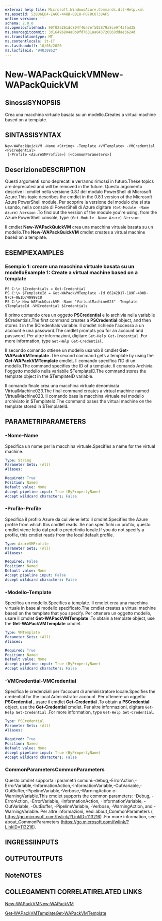 ```yaml
---
external help file: Microsoft.WindowsAzure.Commands.dll-Help.xml
ms.assetid: 53BD6ED4-EA66-448B-8B18-F078C0738AF5
online version: ''
schema: 2.0.0
ms.openlocfilehash: 90f02a261dc804f46a7ef503879a8ce9f43fad35
ms.sourcegitcommit: 3d16496984a0b9fd7631aa043726060ddae3624d
ms.translationtype: MT
ms.contentlocale: it-IT
ms.lasthandoff: 10/08/2020
ms.locfileid: "94030862"
---
```

# <span data-ttu-id="95eec-101">New-WAPackQuickVM</span><span class="sxs-lookup"><span data-stu-id="95eec-101">New-WAPackQuickVM</span></span>

## <span data-ttu-id="95eec-102">Sinossi</span><span class="sxs-lookup"><span data-stu-id="95eec-102">SYNOPSIS</span></span>
<span data-ttu-id="95eec-103">Crea una macchina virtuale basata su un modello.</span><span class="sxs-lookup"><span data-stu-id="95eec-103">Creates a virtual machine based on a template.</span></span>

## <span data-ttu-id="95eec-104">SINTASSI</span><span class="sxs-lookup"><span data-stu-id="95eec-104">SYNTAX</span></span>

```
New-WAPackQuickVM -Name <String> -Template <VMTemplate> -VMCredential <PSCredential>
 [-Profile <AzureSMProfile>] [<CommonParameters>]
```

## <span data-ttu-id="95eec-105">Descrizione</span><span class="sxs-lookup"><span data-stu-id="95eec-105">DESCRIPTION</span></span>
<span data-ttu-id="95eec-106">Questi argomenti sono deprecati e verranno rimossi in futuro.</span><span class="sxs-lookup"><span data-stu-id="95eec-106">These topics are deprecated and will be removed in the future.</span></span>
<span data-ttu-id="95eec-107">Questo argomento descrive il cmdlet nella versione 0.8.1 del modulo PowerShell di Microsoft Azure.</span><span class="sxs-lookup"><span data-stu-id="95eec-107">This topic describes the cmdlet in the 0.8.1 version of the Microsoft Azure PowerShell module.</span></span>
<span data-ttu-id="95eec-108">Per scoprire la versione del modulo che si sta usando, nella console di PowerShell di Azure digitare `(Get-Module -Name Azure).Version` .</span><span class="sxs-lookup"><span data-stu-id="95eec-108">To find out the version of the module you're using, from the Azure PowerShell console, type `(Get-Module -Name Azure).Version`.</span></span>

<span data-ttu-id="95eec-109">Il cmdlet **New-WAPackQuickVM** crea una macchina virtuale basata su un modello.</span><span class="sxs-lookup"><span data-stu-id="95eec-109">The **New-WAPackQuickVM** cmdlet creates a virtual machine based on a template.</span></span>

## <span data-ttu-id="95eec-110">ESEMPI</span><span class="sxs-lookup"><span data-stu-id="95eec-110">EXAMPLES</span></span>

### <span data-ttu-id="95eec-111">Esempio 1: creare una macchina virtuale basata su un modello</span><span class="sxs-lookup"><span data-stu-id="95eec-111">Example 1: Create a virtual machine based on a template</span></span>
```
PS C:\> $Credentials = Get-Credential
PS C:\> $TemplateId = Get-WAPackVMTemplate -Id 66242D17-189F-480D-87CF-8E1D749998C8
PS C:\> New-WAPackQuickVM -Name "VirtualMachine023" -Template $TemplateId -VMCredential $Credentials
```

<span data-ttu-id="95eec-112">Il primo comando crea un oggetto **PSCredential** e lo archivia nella variabile $Credentials.</span><span class="sxs-lookup"><span data-stu-id="95eec-112">The first command creates a **PSCredential** object, and then stores it in the $Credentials variable.</span></span>
<span data-ttu-id="95eec-113">Il cmdlet richiede l'accesso a un account e una password.</span><span class="sxs-lookup"><span data-stu-id="95eec-113">The cmdlet prompts you for an account and password.</span></span>
<span data-ttu-id="95eec-114">Per altre informazioni, digitare `Get-Help Get-Credential` .</span><span class="sxs-lookup"><span data-stu-id="95eec-114">For more information, type `Get-Help Get-Credential`.</span></span>

<span data-ttu-id="95eec-115">Il secondo comando ottiene un modello usando il cmdlet **Get-WAPackVMTemplate** .</span><span class="sxs-lookup"><span data-stu-id="95eec-115">The second command gets a template by using the **Get-WAPackVMTemplate** cmdlet.</span></span>
<span data-ttu-id="95eec-116">Il comando specifica l'ID di un modello.</span><span class="sxs-lookup"><span data-stu-id="95eec-116">The command specifies the ID of a template.</span></span>
<span data-ttu-id="95eec-117">Il comando Archivia l'oggetto modello nella variabile $TemplateID.</span><span class="sxs-lookup"><span data-stu-id="95eec-117">The command stores the template object in the $TemplateID variable.</span></span>

<span data-ttu-id="95eec-118">Il comando finale crea una macchina virtuale denominata VirtualMachine023.</span><span class="sxs-lookup"><span data-stu-id="95eec-118">The final command creates a virtual machine named VirtualMachine023.</span></span>
<span data-ttu-id="95eec-119">Il comando basa la macchina virtuale nel modello archiviato in $TemplateId.</span><span class="sxs-lookup"><span data-stu-id="95eec-119">The command bases the virtual machine on the template stored in $TemplateId.</span></span>

## <span data-ttu-id="95eec-120">PARAMETRI</span><span class="sxs-lookup"><span data-stu-id="95eec-120">PARAMETERS</span></span>

### <span data-ttu-id="95eec-121">-Nome</span><span class="sxs-lookup"><span data-stu-id="95eec-121">-Name</span></span>
<span data-ttu-id="95eec-122">Specifica un nome per la macchina virtuale.</span><span class="sxs-lookup"><span data-stu-id="95eec-122">Specifies a name for the virtual machine.</span></span>

```yaml
Type: String
Parameter Sets: (All)
Aliases:

Required: True
Position: Named
Default value: None
Accept pipeline input: True (ByPropertyName)
Accept wildcard characters: False
```

### <span data-ttu-id="95eec-123">-Profile</span><span class="sxs-lookup"><span data-stu-id="95eec-123">-Profile</span></span>
<span data-ttu-id="95eec-124">Specifica il profilo Azure da cui viene letto il cmdlet.</span><span class="sxs-lookup"><span data-stu-id="95eec-124">Specifies the Azure profile from which this cmdlet reads.</span></span>
<span data-ttu-id="95eec-125">Se non specifichi un profilo, questo cmdlet viene letto dal profilo predefinito locale.</span><span class="sxs-lookup"><span data-stu-id="95eec-125">If you do not specify a profile, this cmdlet reads from the local default profile.</span></span>

```yaml
Type: AzureSMProfile
Parameter Sets: (All)
Aliases:

Required: False
Position: Named
Default value: None
Accept pipeline input: False
Accept wildcard characters: False
```

### <span data-ttu-id="95eec-126">-Modello</span><span class="sxs-lookup"><span data-stu-id="95eec-126">-Template</span></span>
<span data-ttu-id="95eec-127">Specifica un modello.</span><span class="sxs-lookup"><span data-stu-id="95eec-127">Specifies a template.</span></span>
<span data-ttu-id="95eec-128">Il cmdlet crea una macchina virtuale in base al modello specificato.</span><span class="sxs-lookup"><span data-stu-id="95eec-128">The cmdlet creates a virtual machine based on the template that you specify.</span></span>
<span data-ttu-id="95eec-129">Per ottenere un oggetto modello, usare il cmdlet **Get-WAPackVMTemplate** .</span><span class="sxs-lookup"><span data-stu-id="95eec-129">To obtain a template object, use the **Get-WAPackVMTemplate** cmdlet.</span></span>

```yaml
Type: VMTemplate
Parameter Sets: (All)
Aliases:

Required: True
Position: Named
Default value: None
Accept pipeline input: True (ByPropertyName)
Accept wildcard characters: False
```

### <span data-ttu-id="95eec-130">-VMCredential</span><span class="sxs-lookup"><span data-stu-id="95eec-130">-VMCredential</span></span>
<span data-ttu-id="95eec-131">Specifica le credenziali per l'account di amministratore locale.</span><span class="sxs-lookup"><span data-stu-id="95eec-131">Specifies the credential for the local Administrator account.</span></span>
<span data-ttu-id="95eec-132">Per ottenere un oggetto **PSCredential** , usare il cmdlet **Get-Credential** .</span><span class="sxs-lookup"><span data-stu-id="95eec-132">To obtain a **PSCredential** object, use the **Get-Credential** cmdlet.</span></span>
<span data-ttu-id="95eec-133">Per altre informazioni, digitare `Get-Help Get-Credential` .</span><span class="sxs-lookup"><span data-stu-id="95eec-133">For more information, type `Get-Help Get-Credential`.</span></span>

```yaml
Type: PSCredential
Parameter Sets: (All)
Aliases:

Required: True
Position: Named
Default value: None
Accept pipeline input: True (ByPropertyName)
Accept wildcard characters: False
```

### <span data-ttu-id="95eec-134">CommonParameters</span><span class="sxs-lookup"><span data-stu-id="95eec-134">CommonParameters</span></span>
<span data-ttu-id="95eec-135">Questo cmdlet supporta i parametri comuni:-debug,-ErrorAction,-ErrorVariable,-InformationAction,-InformationVariable,-OutVariable,-OutBuffer,-PipelineVariable,-Verbose,-WarningAction e-WarningVariable.</span><span class="sxs-lookup"><span data-stu-id="95eec-135">This cmdlet supports the common parameters: -Debug, -ErrorAction, -ErrorVariable, -InformationAction, -InformationVariable, -OutVariable, -OutBuffer, -PipelineVariable, -Verbose, -WarningAction, and -WarningVariable.</span></span> <span data-ttu-id="95eec-136">Per altre informazioni, Vedi about_CommonParameters ( https://go.microsoft.com/fwlink/?LinkID=113216) .</span><span class="sxs-lookup"><span data-stu-id="95eec-136">For more information, see about_CommonParameters (https://go.microsoft.com/fwlink/?LinkID=113216).</span></span>

## <span data-ttu-id="95eec-137">INGRESSI</span><span class="sxs-lookup"><span data-stu-id="95eec-137">INPUTS</span></span>

## <span data-ttu-id="95eec-138">OUTPUT</span><span class="sxs-lookup"><span data-stu-id="95eec-138">OUTPUTS</span></span>

## <span data-ttu-id="95eec-139">Note</span><span class="sxs-lookup"><span data-stu-id="95eec-139">NOTES</span></span>

## <span data-ttu-id="95eec-140">COLLEGAMENTI CORRELATI</span><span class="sxs-lookup"><span data-stu-id="95eec-140">RELATED LINKS</span></span>

[<span data-ttu-id="95eec-141">New-WAPackVM</span><span class="sxs-lookup"><span data-stu-id="95eec-141">New-WAPackVM</span></span>](./New-WAPackVM.md)

[<span data-ttu-id="95eec-142">Get-WAPackVMTemplate</span><span class="sxs-lookup"><span data-stu-id="95eec-142">Get-WAPackVMTemplate</span></span>](./Get-WAPackVMTemplate.md)


